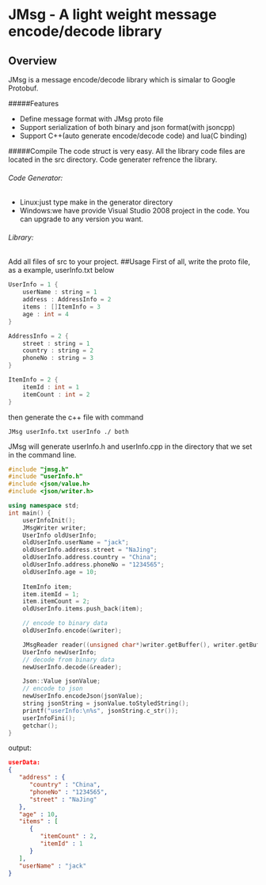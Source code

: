 JMsg - A light weight message encode/decode library
================================
Overview
--------------------------------
JMsg is a message encode/decode library which is simalar to Google Protobuf.

#####Features
* Define message format with JMsg proto file
* Support serialization of both binary and json format(with jsoncpp)
* Support C++(auto generate encode/decode code) and lua(C binding)

#####Compile
The code struct is very easy. All the library code files are located in the src directory. Code generater refrence the library.
###### Code Generator:
* Linux:just type make in the generator directory
* Windows:we have provide Visual Studio 2008 project in the code. You can upgrade to any version you want.

###### Library:
Add all files  of src to your project.
##Usage
First of all, write the proto file, as a example, userInfo.txt below
````c++
UserInfo = 1 {
    userName : string = 1
    address : AddressInfo = 2
    items : []ItemInfo = 3
    age : int = 4
}

AddressInfo = 2 {
    street : string = 1
    country : string = 2
    phoneNo : string = 3
}

ItemInfo = 2 {
    itemId : int = 1
    itemCount : int = 2
}
````

then generate the c++ file with command
````
JMsg userInfo.txt userInfo ./ both
````
JMsg will generate userInfo.h and userInfo.cpp in the directory that we set in the command line.
````C++
#include "jmsg.h"
#include "userInfo.h"
#include <json/value.h>
#include <json/writer.h>

using namespace std;
int main() {
    userInfoInit();
    JMsgWriter writer;
    UserInfo oldUserInfo;
    oldUserInfo.userName = "jack";
    oldUserInfo.address.street = "NaJing";
    oldUserInfo.address.country = "China";
    oldUserInfo.address.phoneNo = "1234565";
    oldUserInfo.age = 10; 
    
    ItemInfo item;
    item.itemId = 1;
    item.itemCount = 2;
    oldUserInfo.items.push_back(item);

    // encode to binary data
    oldUserInfo.encode(&writer);

    JMsgReader reader((unsigned char*)writer.getBuffer(), writer.getBufferLen());
    UserInfo newUserInfo;
    // decode from binary data
    newUserInfo.decode(&reader);

    Json::Value jsonValue;
    // encode to json
    newUserInfo.encodeJson(jsonValue);
    string jsonString = jsonValue.toStyledString();
    printf("userInfo:\n%s", jsonString.c_str());
    userInfoFini();
    getchar();
}
````
output:
````json
userData:
{
   "address" : {
      "country" : "China",
      "phoneNo" : "1234565",
      "street" : "NaJing"
   },
   "age" : 10,
   "items" : [
      {
         "itemCount" : 2,
         "itemId" : 1
      }
   ],
   "userName" : "jack"
}
````
